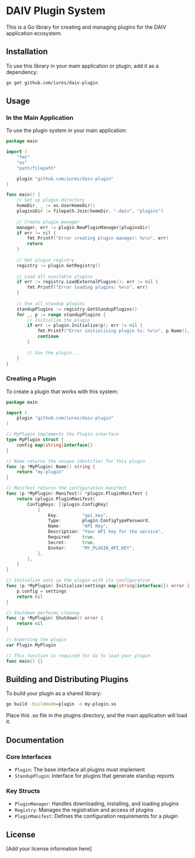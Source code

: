 # DAIV Plugin System

This is a Go library for creating and managing plugins for the DAIV application ecosystem.

## Installation

To use this library in your main application or plugin, add it as a dependency:

```bash
go get github.com/iures/daiv-plugin
```

## Usage

### In the Main Application

To use the plugin system in your main application:

```go
package main

import (
	"fmt"
	"os"
	"path/filepath"

	plugin "github.com/iures/daiv-plugin"
)

func main() {
	// Set up plugin directory
	homeDir, _ := os.UserHomeDir()
	pluginsDir := filepath.Join(homeDir, ".daiv", "plugins")
	
	// Create plugin manager
	manager, err := plugin.NewPluginManager(pluginsDir)
	if err != nil {
		fmt.Printf("Error creating plugin manager: %v\n", err)
		return
	}
	
	// Get plugin registry
	registry := plugin.GetRegistry()
	
	// Load all available plugins
	if err := registry.LoadExternalPlugins(); err != nil {
		fmt.Printf("Error loading plugins: %v\n", err)
	}
	
	// Use all standup plugins
	standupPlugins := registry.GetStandupPlugins()
	for _, p := range standupPlugins {
		// Initialize the plugin
		if err := plugin.Initialize(p); err != nil {
			fmt.Printf("Error initializing plugin %s: %v\n", p.Name(), err)
			continue
		}
		
		// Use the plugin...
	}
}
```

### Creating a Plugin

To create a plugin that works with this system:

```go
package main

import (
	plugin "github.com/iures/daiv-plugin"
)

// MyPlugin implements the Plugin interface
type MyPlugin struct {
	config map[string]interface{}
}

// Name returns the unique identifier for this plugin
func (p *MyPlugin) Name() string {
	return "my-plugin"
}

// Manifest returns the configuration manifest
func (p *MyPlugin) Manifest() *plugin.PluginManifest {
	return &plugin.PluginManifest{
		ConfigKeys: []plugin.ConfigKey{
			{
				Key:         "api_key",
				Type:        plugin.ConfigTypePassword,
				Name:        "API Key",
				Description: "Your API key for the service",
				Required:    true,
				Secret:      true,
				EnvVar:      "MY_PLUGIN_API_KEY",
			},
		},
	}
}

// Initialize sets up the plugin with its configuration
func (p *MyPlugin) Initialize(settings map[string]interface{}) error {
	p.config = settings
	return nil
}

// Shutdown performs cleanup
func (p *MyPlugin) Shutdown() error {
	return nil
}

// Exporting the plugin
var Plugin MyPlugin

// This function is required for Go to load your plugin
func main() {}
```

## Building and Distributing Plugins

To build your plugin as a shared library:

```bash
go build -buildmode=plugin -o my-plugin.so
```

Place this .so file in the plugins directory, and the main application will load it.

## Documentation

### Core Interfaces

- `Plugin`: The base interface all plugins must implement
- `StandupPlugin`: Interface for plugins that generate standup reports

### Key Structs

- `PluginManager`: Handles downloading, installing, and loading plugins
- `Registry`: Manages the registration and access of plugins
- `PluginManifest`: Defines the configuration requirements for a plugin

## License

[Add your license information here] 
